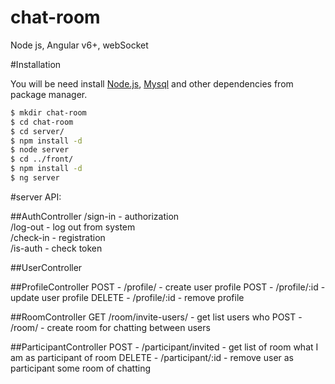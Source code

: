 # chat-room
Node js, Angular v6+, webSocket

#Installation

You will be need install [Node.js](https://nodejs.org/), [Mysql](https://dev.mysql.com/downloads/installer/) and other dependencies from package manager.
```sh
$ mkdir chat-room
$ cd chat-room
$ cd server/
$ npm install -d
$ node server
$ cd ../front/
$ npm install -d
$ ng server
```

#server API:

##AuthController
/sign-in - authorization  
/log-out - log out from system  
/check-in - registration  
/is-auth - check token

##UserController

##ProfileController
POST - /profile/ - create user profile 
POST - /profile/:id - update user profile
DELETE - /profile/:id  - remove profile

##RoomController
GET /room/invite-users/ - get list users who 
POST - /room/ - create room for chatting between users

##ParticipantController
POST - /participant/invited - get list of room what I am as participant of room
DELETE - /participant/:id - remove user as participant some room of chatting